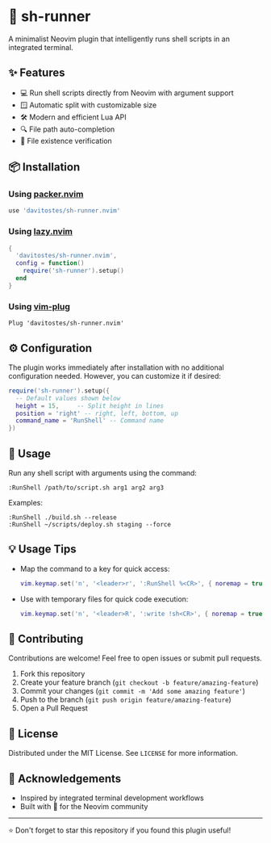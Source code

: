 # 🚀 sh-runner

A minimalist Neovim plugin that intelligently runs shell scripts in an integrated terminal.

## ✨ Features

- 💻 Run shell scripts directly from Neovim with argument support
- 🪟 Automatic split with customizable size
- 🛠️ Modern and efficient Lua API
- 🔍 File path auto-completion
- 🚫 File existence verification

## 📦 Installation

### Using [packer.nvim](https://github.com/wbthomason/packer.nvim)

```lua
use 'davitostes/sh-runner.nvim'
```

### Using [lazy.nvim](https://github.com/folke/lazy.nvim)

```lua
{
  'davitostes/sh-runner.nvim',
  config = function()
    require('sh-runner').setup()
  end
}
```

### Using [vim-plug](https://github.com/junegunn/vim-plug)

```vim
Plug 'davitostes/sh-runner.nvim'
```

## ⚙️ Configuration

The plugin works immediately after installation with no additional configuration needed. However, you can customize it if desired:

```lua
require('sh-runner').setup({
  -- Default values shown below
  height = 15,     -- Split height in lines
  position = 'right' -- right, left, bottom, up  
  command_name = 'RunShell' -- Command name
})
```

## 🚦 Usage

Run any shell script with arguments using the command:

```
:RunShell /path/to/script.sh arg1 arg2 arg3
```

Examples:

```
:RunShell ./build.sh --release
:RunShell ~/scripts/deploy.sh staging --force
```

## 💡 Usage Tips

- Map the command to a key for quick access:
  ```lua
  vim.keymap.set('n', '<leader>r', ':RunShell %<CR>', { noremap = true, silent = true })
  ```

- Use with temporary files for quick code execution:
  ```lua
  vim.keymap.set('n', '<leader>R', ':write !sh<CR>', { noremap = true, silent = false })
  ```

## 🤝 Contributing

Contributions are welcome! Feel free to open issues or submit pull requests.

1. Fork this repository
2. Create your feature branch (`git checkout -b feature/amazing-feature`)
3. Commit your changes (`git commit -m 'Add some amazing feature'`)
4. Push to the branch (`git push origin feature/amazing-feature`)
5. Open a Pull Request

## 📝 License

Distributed under the MIT License. See `LICENSE` for more information.

## 🙏 Acknowledgements

- Inspired by integrated terminal development workflows
- Built with 💙 for the Neovim community

---

⭐ Don't forget to star this repository if you found this plugin useful!
